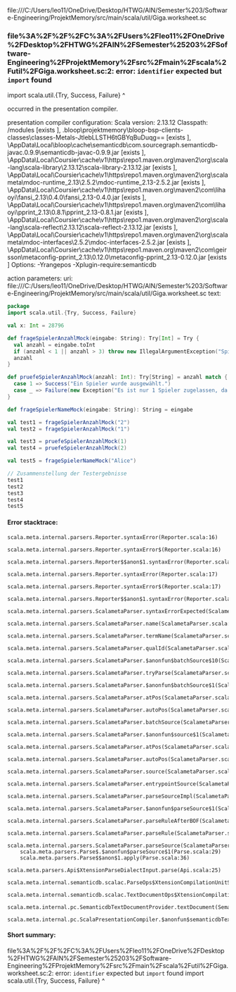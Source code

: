 file:///C:/Users/leo11/OneDrive/Desktop/HTWG/AIN/Semester%203/Software-Engineering/ProjektMemory/src/main/scala/util/Giga.worksheet.sc
### file%3A%2F%2F%2FC%3A%2FUsers%2Fleo11%2FOneDrive%2FDesktop%2FHTWG%2FAIN%2FSemester%25203%2FSoftware-Engineering%2FProjektMemory%2Fsrc%2Fmain%2Fscala%2Futil%2FGiga.worksheet.sc:2: error: `identifier` expected but `import` found
import scala.util.{Try, Success, Failure}
^

occurred in the presentation compiler.

presentation compiler configuration:
Scala version: 2.13.12
Classpath:
/modules [exists ], <WORKSPACE>\.bloop\projektmemory\bloop-bsp-clients-classes\classes-Metals-JtlebLLSTH6tGBYqBuDuqg== [exists ], <HOME>\AppData\Local\bloop\cache\semanticdb\com.sourcegraph.semanticdb-javac.0.9.9\semanticdb-javac-0.9.9.jar [exists ], <HOME>\AppData\Local\Coursier\cache\v1\https\repo1.maven.org\maven2\org\scala-lang\scala-library\2.13.12\scala-library-2.13.12.jar [exists ], <HOME>\AppData\Local\Coursier\cache\v1\https\repo1.maven.org\maven2\org\scalameta\mdoc-runtime_2.13\2.5.2\mdoc-runtime_2.13-2.5.2.jar [exists ], <HOME>\AppData\Local\Coursier\cache\v1\https\repo1.maven.org\maven2\com\lihaoyi\fansi_2.13\0.4.0\fansi_2.13-0.4.0.jar [exists ], <HOME>\AppData\Local\Coursier\cache\v1\https\repo1.maven.org\maven2\com\lihaoyi\pprint_2.13\0.8.1\pprint_2.13-0.8.1.jar [exists ], <HOME>\AppData\Local\Coursier\cache\v1\https\repo1.maven.org\maven2\org\scala-lang\scala-reflect\2.13.12\scala-reflect-2.13.12.jar [exists ], <HOME>\AppData\Local\Coursier\cache\v1\https\repo1.maven.org\maven2\org\scalameta\mdoc-interfaces\2.5.2\mdoc-interfaces-2.5.2.jar [exists ], <HOME>\AppData\Local\Coursier\cache\v1\https\repo1.maven.org\maven2\com\geirsson\metaconfig-pprint_2.13\0.12.0\metaconfig-pprint_2.13-0.12.0.jar [exists ]
Options:
-Yrangepos -Xplugin-require:semanticdb


action parameters:
uri: file:///C:/Users/leo11/OneDrive/Desktop/HTWG/AIN/Semester%203/Software-Engineering/ProjektMemory/src/main/scala/util/Giga.worksheet.sc
text:
```scala
package 
import scala.util.{Try, Success, Failure}

val x: Int = 28796

def frageSpielerAnzahlMock(eingabe: String): Try[Int] = Try {
  val anzahl = eingabe.toInt
  if (anzahl < 1 || anzahl > 3) throw new IllegalArgumentException("Spieleranzahl muss zwischen 1 und 3 liegen.")
  anzahl
}

def pruefeSpielerAnzahlMock(anzahl: Int): Try[String] = anzahl match {
  case 1 => Success("Ein Spieler wurde ausgewählt.")
  case _ => Failure(new Exception("Es ist nur 1 Spieler zugelassen, da die Funktion für mehr Spieler noch nicht implementiert ist."))
}

def frageSpielerNameMock(eingabe: String): String = eingabe

val test1 = frageSpielerAnzahlMock("2")
val test2 = frageSpielerAnzahlMock("1") 

val test3 = pruefeSpielerAnzahlMock(1) 
val test4 = pruefeSpielerAnzahlMock(2)

val test5 = frageSpielerNameMock("Alice")

// Zusammenstellung der Testergebnisse
test1
test2
test3
test4
test5

```



#### Error stacktrace:

```
scala.meta.internal.parsers.Reporter.syntaxError(Reporter.scala:16)
	scala.meta.internal.parsers.Reporter.syntaxError$(Reporter.scala:16)
	scala.meta.internal.parsers.Reporter$$anon$1.syntaxError(Reporter.scala:22)
	scala.meta.internal.parsers.Reporter.syntaxError(Reporter.scala:17)
	scala.meta.internal.parsers.Reporter.syntaxError$(Reporter.scala:17)
	scala.meta.internal.parsers.Reporter$$anon$1.syntaxError(Reporter.scala:22)
	scala.meta.internal.parsers.ScalametaParser.syntaxErrorExpected(ScalametaParser.scala:392)
	scala.meta.internal.parsers.ScalametaParser.name(ScalametaParser.scala:1224)
	scala.meta.internal.parsers.ScalametaParser.termName(ScalametaParser.scala:1227)
	scala.meta.internal.parsers.ScalametaParser.qualId(ScalametaParser.scala:1304)
	scala.meta.internal.parsers.ScalametaParser.$anonfun$batchSource$10(ScalametaParser.scala:4764)
	scala.meta.internal.parsers.ScalametaParser.tryParse(ScalametaParser.scala:216)
	scala.meta.internal.parsers.ScalametaParser.$anonfun$batchSource$1(ScalametaParser.scala:4759)
	scala.meta.internal.parsers.ScalametaParser.atPos(ScalametaParser.scala:316)
	scala.meta.internal.parsers.ScalametaParser.autoPos(ScalametaParser.scala:365)
	scala.meta.internal.parsers.ScalametaParser.batchSource(ScalametaParser.scala:4727)
	scala.meta.internal.parsers.ScalametaParser.$anonfun$source$1(ScalametaParser.scala:4720)
	scala.meta.internal.parsers.ScalametaParser.atPos(ScalametaParser.scala:316)
	scala.meta.internal.parsers.ScalametaParser.autoPos(ScalametaParser.scala:365)
	scala.meta.internal.parsers.ScalametaParser.source(ScalametaParser.scala:4720)
	scala.meta.internal.parsers.ScalametaParser.entrypointSource(ScalametaParser.scala:4725)
	scala.meta.internal.parsers.ScalametaParser.parseSourceImpl(ScalametaParser.scala:135)
	scala.meta.internal.parsers.ScalametaParser.$anonfun$parseSource$1(ScalametaParser.scala:132)
	scala.meta.internal.parsers.ScalametaParser.parseRuleAfterBOF(ScalametaParser.scala:59)
	scala.meta.internal.parsers.ScalametaParser.parseRule(ScalametaParser.scala:54)
	scala.meta.internal.parsers.ScalametaParser.parseSource(ScalametaParser.scala:132)
	scala.meta.parsers.Parse$.$anonfun$parseSource$1(Parse.scala:29)
	scala.meta.parsers.Parse$$anon$1.apply(Parse.scala:36)
	scala.meta.parsers.Api$XtensionParseDialectInput.parse(Api.scala:25)
	scala.meta.internal.semanticdb.scalac.ParseOps$XtensionCompilationUnitSource.toSource(ParseOps.scala:17)
	scala.meta.internal.semanticdb.scalac.TextDocumentOps$XtensionCompilationUnitDocument.toTextDocument(TextDocumentOps.scala:206)
	scala.meta.internal.pc.SemanticdbTextDocumentProvider.textDocument(SemanticdbTextDocumentProvider.scala:54)
	scala.meta.internal.pc.ScalaPresentationCompiler.$anonfun$semanticdbTextDocument$1(ScalaPresentationCompiler.scala:400)
```
#### Short summary: 

file%3A%2F%2F%2FC%3A%2FUsers%2Fleo11%2FOneDrive%2FDesktop%2FHTWG%2FAIN%2FSemester%25203%2FSoftware-Engineering%2FProjektMemory%2Fsrc%2Fmain%2Fscala%2Futil%2FGiga.worksheet.sc:2: error: `identifier` expected but `import` found
import scala.util.{Try, Success, Failure}
^